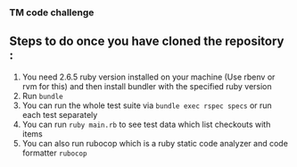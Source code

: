 ### TM code challenge

## Steps to do once you have cloned the repository :
1) You need 2.6.5 ruby version installed on your machine (Use rbenv or rvm for this) and then install bundler with the specified ruby version
2) Run ```bundle```
3) You can run the whole test suite via ```bundle exec rspec specs``` or run each test separately
4) You can run ```ruby main.rb``` to see test data which list checkouts with items
5) You can also run rubocop which is a ruby static code analyzer and code formatter ```rubocop```
